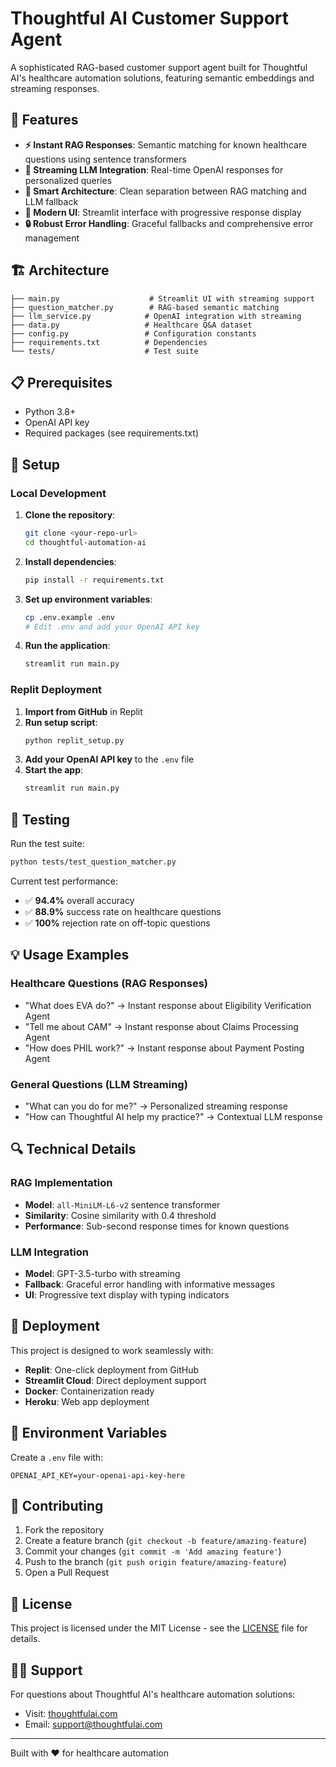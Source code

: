 # Thoughtful AI Customer Support Agent

A sophisticated RAG-based customer support agent built for Thoughtful AI's healthcare automation solutions, featuring semantic embeddings and streaming responses.

## 🚀 Features

- **⚡ Instant RAG Responses**: Semantic matching for known healthcare questions using sentence transformers
- **🌊 Streaming LLM Integration**: Real-time OpenAI responses for personalized queries
- **🧠 Smart Architecture**: Clean separation between RAG matching and LLM fallback
- **🎨 Modern UI**: Streamlit interface with progressive response display
- **🔒 Robust Error Handling**: Graceful fallbacks and comprehensive error management

## 🏗️ Architecture

```
├── main.py                    # Streamlit UI with streaming support
├── question_matcher.py        # RAG-based semantic matching
├── llm_service.py            # OpenAI integration with streaming
├── data.py                   # Healthcare Q&A dataset
├── config.py                 # Configuration constants
├── requirements.txt          # Dependencies
└── tests/                    # Test suite
```

## 📋 Prerequisites

- Python 3.8+
- OpenAI API key
- Required packages (see requirements.txt)

## 🔧 Setup

### Local Development

1. **Clone the repository**:
   ```bash
   git clone <your-repo-url>
   cd thoughtful-automation-ai
   ```

2. **Install dependencies**:
   ```bash
   pip install -r requirements.txt
   ```

3. **Set up environment variables**:
   ```bash
   cp .env.example .env
   # Edit .env and add your OpenAI API key
   ```

4. **Run the application**:
   ```bash
   streamlit run main.py
   ```

### Replit Deployment

1. **Import from GitHub** in Replit
2. **Run setup script**:
   ```bash
   python replit_setup.py
   ```
3. **Add your OpenAI API key** to the `.env` file
4. **Start the app**:
   ```bash
   streamlit run main.py
   ```

## 🧪 Testing

Run the test suite:
```bash
python tests/test_question_matcher.py
```

Current test performance:
- ✅ **94.4%** overall accuracy
- ✅ **88.9%** success rate on healthcare questions
- ✅ **100%** rejection rate on off-topic questions

## 💡 Usage Examples

### Healthcare Questions (RAG Responses)
- "What does EVA do?" → Instant response about Eligibility Verification Agent
- "Tell me about CAM" → Instant response about Claims Processing Agent
- "How does PHIL work?" → Instant response about Payment Posting Agent

### General Questions (LLM Streaming)
- "What can you do for me?" → Personalized streaming response
- "How can Thoughtful AI help my practice?" → Contextual LLM response

## 🔍 Technical Details

### RAG Implementation
- **Model**: `all-MiniLM-L6-v2` sentence transformer
- **Similarity**: Cosine similarity with 0.4 threshold
- **Performance**: Sub-second response times for known questions

### LLM Integration
- **Model**: GPT-3.5-turbo with streaming
- **Fallback**: Graceful error handling with informative messages
- **UI**: Progressive text display with typing indicators

## 🚀 Deployment

This project is designed to work seamlessly with:
- **Replit**: One-click deployment from GitHub
- **Streamlit Cloud**: Direct deployment support
- **Docker**: Containerization ready
- **Heroku**: Web app deployment

## 🔐 Environment Variables

Create a `.env` file with:
```env
OPENAI_API_KEY=your-openai-api-key-here
```

## 🤝 Contributing

1. Fork the repository
2. Create a feature branch (`git checkout -b feature/amazing-feature`)
3. Commit your changes (`git commit -m 'Add amazing feature'`)
4. Push to the branch (`git push origin feature/amazing-feature`)
5. Open a Pull Request

## 📄 License

This project is licensed under the MIT License - see the [LICENSE](LICENSE) file for details.

## 🙋‍♂️ Support

For questions about Thoughtful AI's healthcare automation solutions:
- Visit: [thoughtfulai.com](https://thoughtfulai.com)
- Email: support@thoughtfulai.com

---

Built with ❤️ for healthcare automation 